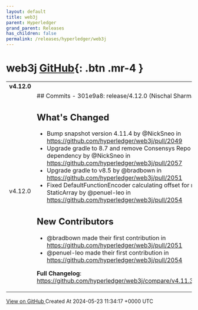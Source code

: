 ```yaml
---
layout: default
title: web3j
parent: Hyperledger
grand_parent: Releases
has_children: false
permalink: /releases/hyperledger/web3j
---
```


# web3j <span class="fs-3 right-align">[GitHub](https://github.com/hyperledger/web3j){: .btn .mr-4 }</span>


<div>
    <table>
        <tr>
            <td colspan="2">
                <b>
                    v4.12.0
                </b>
            </td>
        </tr>
        <tr>
            <td>
                <span class="chip">
                    v4.12.0
                </span>
            </td>
            <td>
                ## Commits
- 301e9a8: release/4.12.0 (Nischal Sharma)

## What's Changed
* Bump snapshot version 4.11.4 by @NickSneo in https://github.com/hyperledger/web3j/pull/2049
* Upgrade gradle to 8.7 and remove Consensys Repo dependency by @NickSneo in https://github.com/hyperledger/web3j/pull/2057
* Upgrade gradle to v8.5 by @bradbown in https://github.com/hyperledger/web3j/pull/2051
* Fixed DefaultFunctionEncoder calculating offset for nested StaticArray by @penuel-leo in https://github.com/hyperledger/web3j/pull/2054

## New Contributors
* @bradbown made their first contribution in https://github.com/hyperledger/web3j/pull/2051
* @penuel-leo made their first contribution in https://github.com/hyperledger/web3j/pull/2054

**Full Changelog**: https://github.com/hyperledger/web3j/compare/v4.11.3...v4.12.0
            </td>
        </tr>
    </table>
    <a href="https://github.com/hyperledger/web3j/releases/tag/v4.12.0" class=".btn">
        View on GitHub
    </a>
    <span class="right-align">
        Created At 2024-05-23 11:34:17 +0000 UTC
    </span>
</div>

